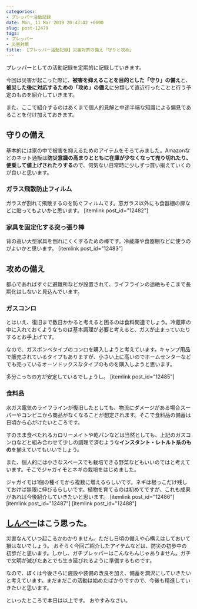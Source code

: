 ```yaml
---
categories:
- プレッパー活動記録
date: Mon, 11 Mar 2019 20:43:42 +0000
slug: post-12479
tags:
- プレッパー
- 災害対策
title: 【プレッパー活動記録】災害対策の備え「守りと攻め」
---
```


プレッパーとしての活動記録を定期的に記録していきます。

今回は災害が起こった際に、<strong>被害を抑えることを目的とした「守り」の備え</strong>と、<strong>被災した後に対応するための「攻め」の備え</strong>に分類して直近行ったことと行う予定のものを紹介していきます。

また、ここで紹介するのはあくまで個人的見解と中途半端な知識による偏見であることを付け加えておきます。

<!--more-->
<h2>守りの備え</h2>
基本的には家の中で被害を抑えるためのアイテムをそろてみました。Amazonなどのネット通販は<strong>防災意識の高まりとともに在庫が少なくなって売り切れたり、便乗して値上げされたりする</strong>ので、何気ない日常時に少しずつ買い揃えていくのが良いと思います。
<h3>ガラス飛散防止フィルム</h3>
ガラスが割れて飛散するのを防ぐフィルムです。窓ガラス以外にも食器棚の扉などに貼ってもよいかと思います。
[itemlink post_id="12482"]

<h3>家具を固定化する突っ張り棒</h3>
背の高い大型家具を倒れにくくするための棒です。冷蔵庫や食器棚などに使うのがよいかと思います。
[itemlink post_id="12483"]

<h2>攻めの備え</h2>
都心であればすぐに避難所などが設置されて、ライフラインの途絶もそこまで長期化はしないと見込んでいます。
<h3>ガスコンロ</h3>
とはいえ、復旧まで数日かかると考えると困るのは食料関連でしょう。冷蔵庫の中に入れておくようなものは基本調理が必要と考えると、ガスが止まっていたりするとお手上げです。

なので、ガスボンベタイプのコンロを購入しようと考えています。キャンプ用品で販売されているタイプもありますが、小さい上に高いのでホームセンターなどでも売っているオーソドックスなタイプのものを購入しようと思います。

多分こっちの方が安定しているでしょうし。
[itemlink post_id="12485"]

<h3>食料品</h3>
水ガス電気のライフラインが復旧したとしても、物流にダメージがある場合スーパーやコンビニから商品がなくなることが想定されます。そこで食料品の備蓄は日頃から心がけたいところです。

すのまま食べたれるカロリーメイトや乾パンなどは当然としても、上記のガスコンロなどと組み合わせて少しの調理で済むような<strong>インスタント・レトルト系のもの</strong>を揃えていてもいいでしょう。

また、個人的には小さなスペースでも栽培できる野菜などもいいのではと考えています。そこでジャガイモとネギの栽培をはじめました。

ジャガイモは1個の種イモから複数に増えるらしいです。ネギは根っこだけ残しておけば無限に伸びるらしいです。植物を育てるのは初めてですが、これも成果があれば今後紹介していきたいと思います。
[itemlink post_id="12486"]
[itemlink post_id="12487"]
[itemlink post_id="12488"]

<h2><a href="https://twitter.com/s_s_p_y">しんぺー</a>はこう思った。</h2>
災害なんていつ起こるかわかりません。ただし日頃の備えや心構えはしておいて損はないでしょう。
おそらく今回ご紹介したアイテムなどは、防災の初歩中の初歩だと思います。しかし、ガチプレッパーはこんなもんじゃありません。ガチで文明が滅びたあとでも生き延びれるように準備するものです。

なので、ぼくは今後さらに施設や装備の改良を加え、備蓄を潤沢にしていきたいと考えています。まだまだこの活動は始めたばかりですので、今後も精進していきたいと思います。

といったところで本日は以上です。
おやすみなさい。